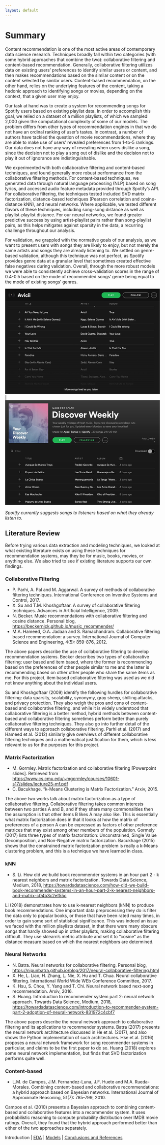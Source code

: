 ```yaml
---
layout: default
---
```


# Summary

Content recommendation is one of the most active areas of contemporary data science research. Techniques broadly fall within two categories (with some hybrid approaches that combine the two): collaborative filtering and content-based recommendation. Generally, collaborative filtering utilizes data on existing users’ preferences to identify similar users or content, and then makes recommendations based on the similar content or on the content selected by similar users. Content-based recommendation, on the other hand, relies on the underlying features of the content, taking a hedonic approach to identifying songs or movies, depending on the context, that a given user may enjoy.

Our task at hand was to create a system for recommending songs for Spotify users based on existing playlist data. In order to accomplish this goal, we relied on a dataset of a million playlists, of which we sampled 2,000 given the computational complexity of some of our models. The problem differs from other types of recommendation engines in that we do not have an ordinal ranking of user’s tastes. In contrast, a number of authors have tackled the question of movie recommendations, where they are able to make use of users’ revealed preferences from 1-to-5 rankings. Our data does not have any way of revealing when users dislike a song, since the decision not to play a song out of dislike and the decision not to play it out of ignorance are indistinguishable.

We experimented with both collaborative filtering and content-based techniques, and found generally more robust performance from the collaborative filtering methods. For content-based techniques, we generated data through natural language processing (NLP) based on song lyrics, and accessed audio feature metadata provided through Spotify’s API. For collaborative filtering, the techniques tested included SVD matrix factorization, distance-based techniques (Pearson correlation and cosine-distance kNN), and neural networks. Where applicable, we tested different flavors of these techniques, including song-song distance as well as playlist-playlist distance. For our neural networks, we found greater predictive success by using artist-playlist pairs rather than song-playlist pairs, as this helps mitigates against sparsity in the data, a recurring challenge throughout our analysis.

For validation, we grappled with the normative goals of our analysis, as we want to present users with songs they are likely to enjoy, but not merely the same artists and songs they are already listening to. We settled on genre-based validation, although this technique was not perfect, as Spotify provides genre data at a granular level that sometimes created effective false negatives during validation. Overall, through the more robust models we were able to consistently achieve cross-validation scores in the range of 0.4-0.5 based on the mode of recommended songs’ genre being equal to the mode of existing songs’ genres.

![001](images/001-intro.jpeg) | ![002](images/002-intro.jpeg)

*Spotify currently suggests songs to listeners based on what they already listen to.*

## Literature Review

Before trying various data extraction and modeling techniques, we looked at what existing literature exists on using these techniques for recommendation systems, may they be for music, books, movies, or anything else. We also tried to see if existing literature supports our own findings.

### Collaborative Filtering
- P. Parhi, A. Pal and M. Aggarwal. A survey of methods of collaborative filtering techniques. International Conference on Inventive Systems and Control, 2017.
- X. Su and T.M. Khoshgoftaar. A survey of collaborative filtering techniques. Advances in Artificial Intelligence, 2009.
- N. Becker. Music recommendations with collaborative filtering and cosine distance. Personal blog, https://beckernick.github.io/music_recommender/
- M.A. Hameed, O.A. Jadaan and S. Ramachandram. Collaborative filtering based recommendation: a survey. International Journal of Computer Science and Engineering, 4(5): 859-876, 2012.

The above papers describe the use of collaborative filtering to develop recommendation systems. Becker describes two types of collaborative filtering: user based and item based, where the former is recommending based on the preferences of other people similar to me and the latter is recommending based on other other people who share the same items as me. For this project, item based collaborative filtering was used as we did not know anything about the individual users.

Su and Khoshgoftaar (2009) identify the following hurdles for collaborative filtering: data sparsity, scalability, synonymy, gray sheep, shilling attacks, and privacy protection. They also weigh the pros and cons of content-based and collaborative filtering, and while it is widely understood that collaborative filtering is a better method, hybrid methods between content-based and collaborative filtering sometimes perform better than purely collaborative filtering techniques. They also go into further detail of the different ways to approach collaborative filtering. Parhi et al. (2017) and Hameed et al. (2012) similarly give overviews of different collaborative filtering techniques and a mathematical justification for them, which is less relevant to us for the purposes for this project.

### Matrix Factorization
- M. Gormley. Matrix factorization and collaborative filtering [Powerpoint slides]. Retrieved from https://www.cs.cmu.edu/~mgormley/courses/10601-s17/slides/lecture25-mf.pdf
- C. Bacukhage. “k-Means Clustering is Matrix Factorization.” Arxiv, 2015.

The above two works talk about matrix factorization as a type of collaborative filtering. Collaborative filtering takes common interests between two parties A and B, and if they share many commonalities then the assumption is that other items B likes A may also like. This is essentially what matrix factorization does in that it looks at how the matrix of preferences of a person A can be expressed as factors of other preference matrices that may exist among other members of the population. Gormely (2017) lists three types of matrix factorization: Unconstrained, Single Value Decomposition, and Non-Negative matrix factorization. Bacukhage (2015) shows that the constrained matrix factorization problem is really a k-Means clustering problem, and this is a technique we have learned in class.

### kNN
- S. Li. How did we build book recommender systems in an hour part 2 - k nearest neighbors and matrix factorization. Towards Data Science, Medium, 2018, https://towardsdatascience.com/how-did-we-build-book-recommender-systems-in-an-hour-part-2-k-nearest-neighbors-and-matrix-c04b3c2ef55c

Li (2018) demonstrates how to use k-nearest neighbors (kNN) to produce book recommendations. One important data preprocessing they do is filter the data only to popular books, or those that have been rated many times, in order to gain some sort of statistical significance. This was indeed an issue we faced with the million playlists dataset, in that there were many obscure songs that hardly showed up in other playlists, making collaborative filtering difficult. They use sklearn’s metric attribute and set it to “cosine” as the distance measure based on which the nearest neighbors are determined.

### Neural Networks
- N. Batra. Neural networks for collaborative filtering. Personal blog, https://nipunbatra.github.io/blog/2017/neural-collaborative-filtering.html
- X. He, L. Liao, H. Zhang, L. Nie, X. Hu and T. Chua. Neural collaborative filtering. International World Wide WEb Conference Committee, 2017.
- K. Hsu, S. Chou, Y. Yang and T. Chi. Neural network based next-song recommendation. Arxiv, 2016.
- S. Huang. Introduction to recommender system part 2: neural network approach. Towards Data Science, Medium, 2018, https://towardsdatascience.com/introduction-to-recommender-system-part-2-adoption-of-neural-network-831972c4cbf7

The above papers describe the neural network approach to collaborative filtering and its applications to recommender systems. Batra (2017) presents the neural network architecture discussed in He et al. (2017), and also shows the Python implementation of such architectures. Hse et al. (2016) proposes a neural network framework for song recommender systems in particular, and claims to be the first paper to do so. Huang (2018) explores some neural network implementation, but finds that SVD factorization performs quite well.

### Content-based
- L.M. de Campos, J.M. Fernandez-Luna, J.F. Huete and M.A. Rueda-Morales. Combining content-based and collaborative recommendations: a hybrid approach based on Bayesian networks. International Journal of Approximate Reasoning, 51(7): 785-799, 2010.

Campos et al. (2010) presents a Bayesian approach to combining content-based and collaborative features into a recommender system. It uses probabilistic reasoning to compute probability distribution over IMDB movie ratings. Overall, they found that the hybrid approach performed better than either of the two approaches separately.


Introduction | [EDA](./eda.html) | [Models](./models.html) | [Conclusions and References](./conclusions.html)
